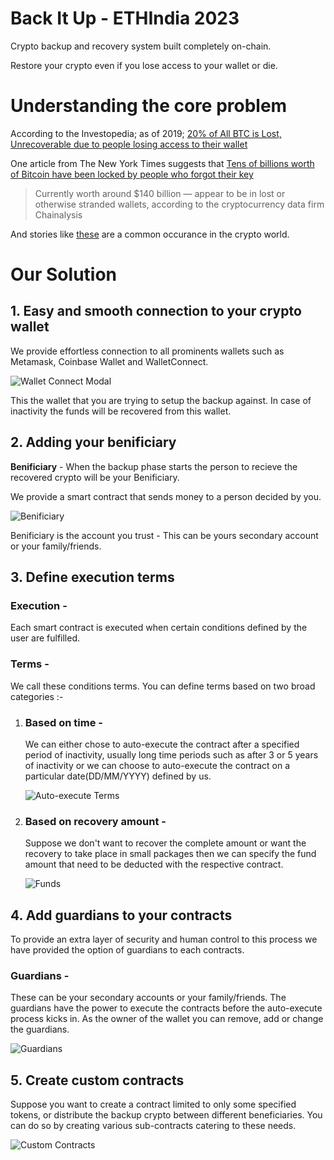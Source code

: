# Back It Up - ETHIndia 2023

Crypto backup and recovery system built completely on-chain.

Restore your crypto even if you lose access to your wallet or die.

# Understanding the core problem
According to the Investopedia; as of 2019; [20% of All BTC is Lost, Unrecoverable due to people losing access to their wallet](https://www.investopedia.com/news/20-all-btc-lost-unrecoverable-study-shows/)

One article from The New York Times suggests that [Tens of billions worth of Bitcoin have been locked by people who forgot their key](https://www.nytimes.com/2021/01/13/business/tens-of-billions-worth-of-bitcoin-have-been-locked-by-people-who-forgot-their-key.html)

> Currently worth around $140 billion — appear to be in lost or otherwise stranded wallets, according to the cryptocurrency data firm Chainalysis

And stories like [these](https://dailyhodl.com/2023/11/07/banker-loses-access-to-450000000-worth-of-ethereum-eth-after-misplacing-wallet-keys-report/) are a common occurance in the crypto world.

# Our Solution
## 1. **Easy and smooth connection to your crypto wallet**
   
   We provide effortless connection to all prominents wallets such as Metamask, Coinbase Wallet and WalletConnect.
   
   ![Wallet Connect Modal](https://github.com/PrakharSingh0908/ETHIndia/assets/102904893/5345ae22-6562-4fb2-801f-cbb487c58272)
   
   This the wallet that you are trying to setup the backup against. In case of inactivity the funds will be recovered from this wallet.

## 2. **Adding your benificiary**

   **Benificiary** - When the backup phase starts the person to recieve the recovered crypto will be your Benificiary.

   We provide a smart contract that sends money to a person decided by you.
   
   ![Benificiary](https://github.com/PrakharSingh0908/ETHIndia/assets/102904893/ed4e9a7e-aa72-4b15-99c0-bd713dd056f4)

   Benificiary is the account you trust - This can be yours secondary account or your family/friends.

## 3. **Define execution terms**
   ### **Execution** - 
   Each smart contract is executed when certain conditions defined by the user are fulfilled.
   
   ### **Terms** - 
   We call these conditions terms. You can define terms based on two broad categories :-

   1. ### Based on time -
      We can either chose to auto-execute the contract after a specified period of inactivity, usually long time periods such as after 3 or 5 years of inactivity or we can choose to auto-execute the contract on a particular date(DD/MM/YYYY) defined by us.
      
      ![Auto-execute Terms](https://github.com/PrakharSingh0908/ETHIndia/assets/102904893/6ec210a3-dea8-45c0-8155-3da87cca3240)

   3. ### Based on recovery amount -
      Suppose we don't want to recover the complete amount or want the recovery to take place in small packages then we can specify the fund amount that need to be deducted with the respective contract.

      ![Funds](https://github.com/PrakharSingh0908/ETHIndia/assets/102904893/ae7cbad2-7610-411e-a383-943a089042b6)

## 4. **Add guardians to your contracts**
   To provide an extra layer of security and human control to this process we have provided the option of guardians to each contracts.
   
   ### Guardians - 
   These can be your secondary accounts or your family/friends. The guardians have the power to execute the contracts before the auto-execute process kicks in. As the owner of the wallet you can remove, add or change the guardians.

   ![Guardians](https://github.com/PrakharSingh0908/ETHIndia/assets/102904893/67385bfe-79dd-4f54-8a79-fa4f8e17e0f8)

## 5. **Create custom contracts**
   Suppose you want to create a contract limited to only some specified tokens, or distribute the backup crypto between different beneficiaries. You can do so by creating various sub-contracts catering to these needs.

   ![Custom Contracts](https://github.com/PrakharSingh0908/ETHIndia/assets/102904893/2833008b-1aff-426e-ad7e-e3822d44bd94)

